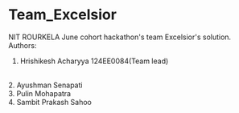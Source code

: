 # Team_Excelsior
NIT ROURKELA June cohort hackathon's team Excelsior's solution.
<br>
Authors:
 <br>
1. Hrishikesh Acharyya 124EE0084(Team lead)
<br>
2. Ayushman Senapati 
<br>
3. Pulin Mohapatra
<br>
4. Sambit Prakash Sahoo